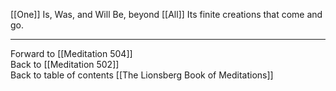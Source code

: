 [[One]] Is, Was, and Will Be, beyond [[All]] Its finite creations that come and go. 

___

Forward to [[Meditation 504]]  
Back to [[Meditation 502]]  
Back to table of contents [[The Lionsberg Book of Meditations]]  
